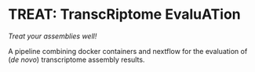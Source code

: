 # TREAT: TranscRiptome EvaluATion

_Treat your assemblies well!_

A pipeline combining docker containers and nextflow for the evaluation of (_de
novo_) transcriptome assembly results.